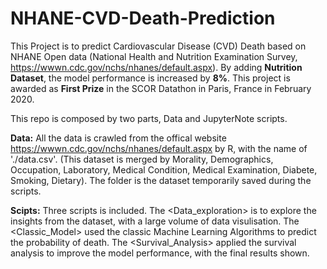 # NHANE-CVD-Death-Prediction
This Project is to predict Cardiovascular Disease (CVD) Death based on NHANE Open data (National Health and Nutrition Examination Survey, https://wwwn.cdc.gov/nchs/nhanes/default.aspx). By adding **Nutrition Dataset**, the model performance is increased by **8%**. This project is awarded as **First Prize** in the SCOR Datathon in Paris, France in February 2020. <br>

This repo is composed by two parts, Data and JupyterNote scripts. 

**Data:** All the data is crawled from the offical website https://wwwn.cdc.gov/nchs/nhanes/default.aspx by R, with the name of './data.csv'. (This dataset is merged by Morality, Demographics, Occupation, Laboratory, Medical Condition, Medical Examination, Diabete, Smoking, Dietary). The folder <tempdata> is the dataset temporarily saved during the scripts.
  
**Scipts:** Three scripts is included. The <Data_exploration> is to explore the insights from the dataset, with a large volume of data visulisation. The <Classic_Model> used the classic Machine Learning Algorithms to predict the probability of death. The <Survival_Analysis> applied the survival analysis to improve the model performance, with the final results shown. 
